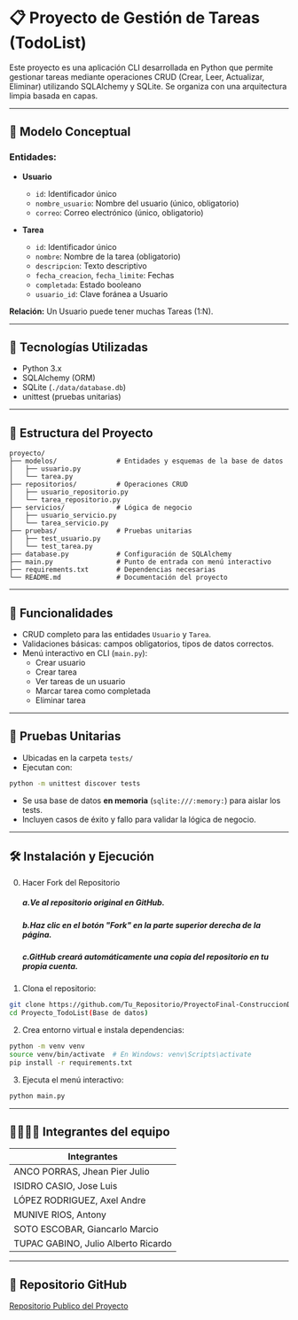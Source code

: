 # 📋 Proyecto de Gestión de Tareas (TodoList)

Este proyecto es una aplicación CLI desarrollada en Python que permite gestionar tareas mediante operaciones CRUD (Crear, Leer, Actualizar, Eliminar) utilizando SQLAlchemy y SQLite. Se organiza con una arquitectura limpia basada en capas.

---

## 🧠 Modelo Conceptual

### Entidades:
- **Usuario**
  - `id`: Identificador único
  - `nombre_usuario`: Nombre del usuario (único, obligatorio)
  - `correo`: Correo electrónico (único, obligatorio)

- **Tarea**
  - `id`: Identificador único
  - `nombre`: Nombre de la tarea (obligatorio)
  - `descripcion`: Texto descriptivo
  - `fecha_creacion`, `fecha_limite`: Fechas
  - `completada`: Estado booleano
  - `usuario_id`: Clave foránea a Usuario

**Relación:** Un Usuario puede tener muchas Tareas (1:N).

---

## 🚀 Tecnologías Utilizadas

- Python 3.x
- SQLAlchemy (ORM)
- SQLite (`./data/database.db`)
- unittest (pruebas unitarias)

---

## 📁 Estructura del Proyecto

```
proyecto/
├── modelos/               # Entidades y esquemas de la base de datos
│   ├── usuario.py
│   └── tarea.py
├── repositorios/          # Operaciones CRUD
│   ├── usuario_repositorio.py
│   └── tarea_repositorio.py
├── servicios/             # Lógica de negocio
│   ├── usuario_servicio.py
│   └── tarea_servicio.py
├── pruebas/               # Pruebas unitarias
│   ├── test_usuario.py
│   └── test_tarea.py
├── database.py            # Configuración de SQLAlchemy
├── main.py                # Punto de entrada con menú interactivo
├── requirements.txt       # Dependencias necesarias
└── README.md              # Documentación del proyecto
```

---

## 🧩 Funcionalidades

- CRUD completo para las entidades `Usuario` y `Tarea`.
- Validaciones básicas: campos obligatorios, tipos de datos correctos.
- Menú interactivo en CLI (`main.py`):
  - Crear usuario
  - Crear tarea
  - Ver tareas de un usuario
  - Marcar tarea como completada
  - Eliminar tarea

---

## 🧪 Pruebas Unitarias

- Ubicadas en la carpeta `tests/`
- Ejecutan con:

```bash
python -m unittest discover tests
```

- Se usa base de datos **en memoria** (`sqlite:///:memory:`) para aislar los tests.
- Incluyen casos de éxito y fallo para validar la lógica de negocio.

---

## 🛠️ Instalación y Ejecución
0. Hacer Fork del Repositorio

    ##### a.Ve al repositorio original en GitHub.
    ##### b.Haz clic en el botón **"Fork"** en la parte superior derecha de la página.
    ##### c.GitHub creará automáticamente una copia del repositorio en tu propia cuenta.

1. Clona el repositorio:
```bash
git clone https://github.com/Tu_Repositorio/ProyectoFinal-ConstruccionDeSoftware.git
cd Proyecto_TodoList(Base de datos)
```

2. Crea entorno virtual e instala dependencias:
```bash
python -m venv venv
source venv/bin/activate  # En Windows: venv\Scripts\activate
pip install -r requirements.txt
```

3. Ejecuta el menú interactivo:
```bash
python main.py
```

---

## 👨‍👩‍👧‍👦 Integrantes del equipo

| Integrantes                   | 
|-------------------------------|
| ANCO PORRAS, Jhean Pier Julio |
| ISIDRO CASIO, Jose Luis       |
| LÓPEZ RODRIGUEZ, Axel Andre   |
|  MUNIVE RIOS, Antony          |
|SOTO ESCOBAR, Giancarlo Marcio|
|TUPAC GABINO, Julio Alberto Ricardo|



---

## 🔗 Repositorio GitHub

[Repositorio Publico del Proyecto](https://github.com/TONY-TUP4P1/ProyectoFinal-ConstruccionDeSoftware.git
)
